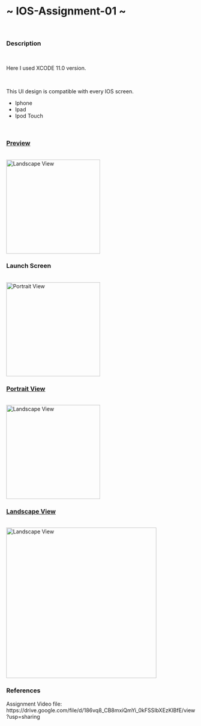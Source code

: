 <h1>~ IOS-Assignment-01 ~</h1><br>

<h3>Description</h3><br>
<P> Here I used XCODE 11.0 version.</p><br>
<p>This UI design is compatible with every IOS screen. </p>
<ul>
  <li>Iphone</li>
  <li>Ipad</li>
  <li>Ipod Touch</li>
</ul><br>

<p align="left"><h3> <u>Preview</u></h3> </p><br>
<img src="https://user-images.githubusercontent.com/77487432/106850349-5c289800-66da-11eb-9666-a9962c71b198.gif"  alt="Landscape View" width="250"><br>
<p align="left"> <h3> Launch Screen</h3>  </p><br>
<img src="https://user-images.githubusercontent.com/77487432/106848977-f3d8b700-66d7-11eb-9aef-d1687fcebd6a.PNG"  alt="Portrait View" width="250"><br>
<p align="left"> <u> <h3> Portrait View </h3></u> </p><br>
<img src="https://user-images.githubusercontent.com/77487432/106848855-c1c75500-66d7-11eb-9f84-269599df647c.PNG"  alt="Landscape View" width="250"><br>
<p align="left"> <u><h3>Landscape View </h3></u> </p><br>
<img src="https://user-images.githubusercontent.com/77487432/106849129-2bdffa00-66d8-11eb-9bc2-9ea439604abc.PNG"  alt="Landscape View" width="400"><br>
<h3>References</h3>
<P> Assignment Video file: https://drive.google.com/file/d/186vq8_CB8mxiQmYi_0kFSSIbXEzKlBfE/view?usp=sharing </p>



